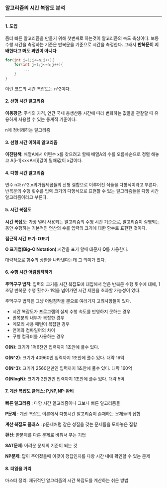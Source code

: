 ### 알고리즘의 시간 복잡도 분석

------

#### 1. 도입

좀더 빠른 알고리즘을 만들기 위해 첫번째로 하는것이 알고리즘의 속도 측성이다. 보통 수행 시간을 측정하는 기준은 반복문을 기준으로 시간을 측정한다. 그래서 **반복문이 지배한다고 봐도 과언이 아니다**. 

```c++
for(int i=1;i<=n;i++){
	for(int j=1;j<=n;j++){
		...
	}
}
```

이런 코드의 시간 복잡도는 n^2이다. 

#### 2. 선형 시간 알고리즘

**이동평균**: 주식의 가격, 연간 국내 총생산등 시간에 따라 변화하는 값들을 관찰할 때 유용하게 사용할 수 있는 통계적 기준이다.

n에 정비례하는 알고리즘

#### 3. 선형 시간 이하의 알고리즘

**이진탐색**: 배열A에서 어떤수 x를 찾으려고 할때 배열A의 수를 오름차순으로 정렬 해놓고 A[i-1]<x<A=[i]값이 될때i값이 x값이다.

#### 4. 다항 시간 알고리즘

변수 n과 n^2,n의거듭제곱들의 선형 결합으로 이루어진 식들을 다항식이라고 부른다. 반복문의 수행 횟수를 입력 크기의 다항식으로 표현할 수 있는 알고리즘들을 다항 시간 알고리즘이라고 부른다.

#### 5. 시간 복잡도

**시간 복잡도**: 가장 널리 사용되는 알고리즘의 수행 시간 기준으로, 알고리즘이 실행되는 동안 수행하는 기본적인 연산의 수를 입력의 크기에 대한 함수로 표현한 것이다.

**점근적 시간 표기: O표기**

**O 표기법(Big-O Notation)**:시간을 표기 할때 대문자 **O**를 사용한다.

대략적으로 함수의 상한을 나타낸다는데 그 의미가 있다.



#### 6. 수행 시간 어림짐작하기

**주먹구구 법칙**: 입력의 크기를 시간 복잡도에 대입해서 얻은 반복문 수행 횟수에 대해, 1초당 반복문 수행 횟수가 1억을 넘어가면 시간 제한을 초과할 가능성이 있다.



주먹구구 법칙은 그냥 어림짐작을 뿐으로 여러가지 고려사항들이 있다.

- 시간 복잡도가 프로그램의 실제 수행 속도를 반영하지 못하는 경우
- 반목분의 내부가 복잡한 경우
- 메모리 사용 패턴이 복잡한 경우
- 언어와 컴파일어의 차이
- 구형 컴퓨터를 사용하는 경우

**O(N)**: 크기가 1억6천인 입력까지 1초안에 풀수 있다. 

**O(N^2)**: 크기가 40960인 입력까지 1초안에 풀수 있다. 대략 16억

**O(N^3)**: 크기가 2560천만인 입력까지 1초안에 풀수 있다. 대략 160억

**O(NlogN)**: 크기가 2천만인 입력까지 1초안에 풀수 있다. 대략 5억

#### 7. 계산 복잡도 클래스: P,NP,NP-완비

**빠른 알고리즘** : 다항 시간 알고리즘이나 그보나 빠른 알고리즘들

**P문제** : 계산 복잡도 이론에서 다항시간 알고리즘이 존재하는 문제들의 집합

**계산 복잡도 클래스** : p문제처럼 같은 성질을 갖는 문제들을 모아놓은 집합

**환산**: 한문제를 다른 문제로 바꿔서 푸는 기법

**SAT문제**: 어려운 문제의 기준이 되는 것

**NP문제**: 답이 주어졌을때 이것이 정답인지를 다항 시간 내에 확인할 수 있는 문제

#### 8. 더읽을 거리

마스터 정리: 재귀적인 알고리즘의 시간 복잡도를 계산하는 쉬운 방법